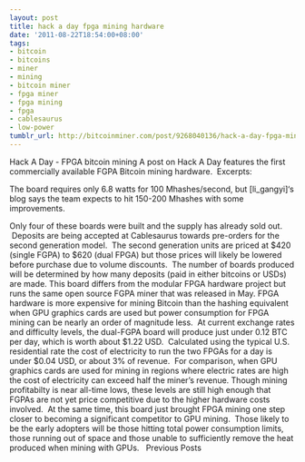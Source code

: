 ```yaml
---
layout: post
title: hack a day fpga mining hardware
date: '2011-08-22T18:54:00+08:00'
tags:
- bitcoin
- bitcoins
- miner
- mining
- bitcoin miner
- fpga miner
- fpga mining
- fpga
- cablesaurus
- low-power
tumblr_url: http://bitcoinminer.com/post/9268040136/hack-a-day-fpga-mining-hardware
---
```

Hack A Day - FPGA bitcoin mining
A post on Hack A Day features the first commercially available FGPA Bitcoin mining hardware.  Excerpts:

The board requires only 6.8 watts for 100 Mhashes/second, but [li_gangyi]‘s blog says the team expects to hit 150-200 Mhashes with some improvements.

Only four of these boards were built and the supply has already sold out.  Deposits are being accepted at Cablesaurus towards pre-orders for the second generation model.  The second generation units are priced at $420 (single FGPA) to $620 (dual FPGA) but those prices will likely be lowered before purchase due to volume discounts.  The number of boards produced will be determined by how many deposits (paid in either bitcoins or USDs) are made.
This board differs from the modular FPGA hardware project but runs the same open source FGPA miner that was released in May.
FPGA hardware is more expensive for mining Bitcoin than the hashing equivalent when GPU graphics cards are used but power consumption for FPGA mining can be nearly an order of magnitude less.  At current exchange rates and difficulty levels, the dual-FGPA board will produce just under 0.12 BTC per day, which is worth about $1.22 USD.  Calculated using the typical U.S. residential rate the cost of electricity to run the two FPGAs for a day is under $0.04 USD, or about 3% of revenue.  For comparison, when GPU graphics cards are used for mining in regions where electric rates are high the cost of electricity can exceed half the miner’s revenue.
Though mining profitabilty is near all-time lows, these levels are still high enough that FGPAs are not yet price competitive due to the higher hardware costs involved.  At the same time, this board just brought FPGA mining one step closer to becoming a significant competitor to GPU mining.  Those likely to be the early adopters will be those hitting total power consumption limits, those running out of space and those unable to sufficiently remove the heat produced when mining with GPUs.  
Previous Posts
